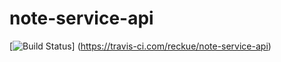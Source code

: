 # note-service-api
[![Build Status](https://travis-ci.com/reckue/note-service-api.svg?branch=develop)]
(https://travis-ci.com/reckue/note-service-api)